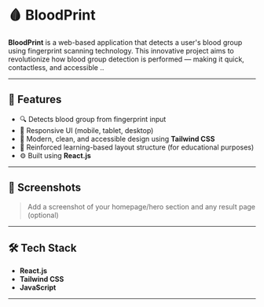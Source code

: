 # 🩸 BloodPrint

**BloodPrint** is a web-based application that detects a user's blood group using fingerprint scanning technology. This innovative project aims to revolutionize how blood group detection is performed — making it quick, contactless, and accessible ..

---

## 🚀 Features

- 🔍 Detects blood group from fingerprint input
- 📱 Responsive UI (mobile, tablet, desktop)
- 🎨 Modern, clean, and accessible design using **Tailwind CSS**
- 🧠 Reinforced learning-based layout structure (for educational purposes)
- ⚙️ Built using **React.js**

---

## 📸 Screenshots

> Add a screenshot of your homepage/hero section and any result page (optional)

---

## 🛠️ Tech Stack

- **React.js**
- **Tailwind CSS**
- **JavaScript**


---



